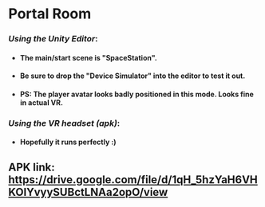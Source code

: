 # Portal Room

### *Using the Unity Editor*:
* #### The main/start scene is "SpaceStation".
* #### Be sure to drop the "Device Simulator" into the editor to test it out.
* #### PS: The player avatar looks badly positioned in this mode. Looks fine in actual VR.

### *Using the VR headset (apk)*:
* #### Hopefully it runs perfectly :)

## APK link: https://drive.google.com/file/d/1qH_5hzYaH6VHKOlYvyySUBctLNAa2opO/view
